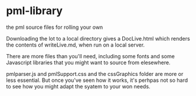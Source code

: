 # pml-library
the pml source files for rolling your own


Downloading the lot to a local directory gives a DocLive.html which renders the contents of writeLive.md, when run on a local server.

There are more files than you'll need, including some fonts and some Javascript libraries that you might want to source from elesewhere.

pmlparser.js and pmlSupport.css and the cssGraphics folder are more or less essential. But once you've seen how it works, it's perhpas not so hard to see how you might adapt the syatem to your won needs.

